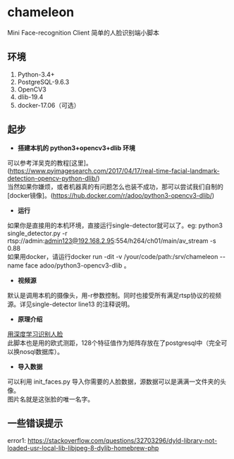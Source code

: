 # chameleon
Mini Face-recognition Client 简单的人脸识别端小脚本

## 环境
1. Python-3.4+
2. PostgreSQL-9.6.3
4. OpenCV3
5. dlib-19.4
6. docker-17.06（可选）

## 起步
+ **搭建本机的 python3+opencv3+dlib 环境**

可以参考洋吴克的教程[这里]。(https://www.pyimagesearch.com/2017/04/17/real-time-facial-landmark-detection-opencv-python-dlib/)<br>
当然如果你嫌烦，或者机器真的有问题怎么也装不成功，那可以尝试我们自制的[docker镜像]。(https://hub.docker.com/r/adoo/python3-opencv3-dlib/)<br>

+ **运行**

如果你是直接用的本机环境，直接运行single-detector就可以了。eg: python3 single_detector.py -r rtsp://admin:admin123@192.168.2.95:554/h264/ch01/main/av_stream -s 0.88<br>
如果用docker，请运行﻿docker run -dit -v /your/code/path:/srv/chameleon --name face adoo/python3-opencv3-dlib 。

+ **视频源**

默认是调用本机的摄像头，用-r参数控制。同时也接受所有满足rtsp协议的视频源。详见single-detector line13 的注释说明。

+ **原理介绍**

[用深度学习识别人脸](https://zhuanlan.zhihu.com/p/24567586)<br>
此脚本也是用的欧式测距，128个特征值作为矩阵存放在了postgresql中（完全可以换nosql数据库）。

+ **导入数据**

可以利用 init_faces.py 导入你需要的人脸数据，源数据可以是满满一文件夹的头像。<br>
图片名就是这张脸的唯一名字。

## 一些错误提示
error1: https://stackoverflow.com/questions/32703296/dyld-library-not-loaded-usr-local-lib-libjpeg-8-dylib-homebrew-php





